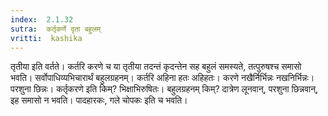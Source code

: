 ```yaml
---
index:  2.1.32
sutra:  कर्तृकर्णे दृता बहुलम्
vritti:  kashika 
---
```


तृतीया इति वर्तते। कर्तरि करणे च या तृतीया तदन्तं कृदन्तेन सह बहुलं समस्यते, तत्पुरुषश्च समासो भवति। सर्वोपाधिव्यभिचारार्थं बहुलग्रहनम्। कर्तरि अहिना हतः अहिहतः। करणे नखैर्निर्भिन्नः नखनिर्भिन्नः। परशुना छिन्नः। कर्तृकरणे इति किम्? भिक्षाभिरुषितः। बहुलग्रहनम् किम्? दात्रेण लूनवान्, परशुना छिन्नवान्, इह समासो न भवति। पादहारकः, गले चोपकः इति च भवति।

